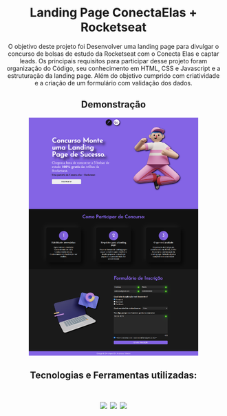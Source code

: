 <div align="center">
  
# Landing Page ConectaElas + Rocketseat
 
O objetivo deste projeto foi Desenvolver uma landing page para divulgar o concurso de bolsas de estudo da Rocketseat com o Conecta Elas e captar leads. 
Os principais requisitos para participar desse projeto foram organização do Código, seu conhecimento em HTML, CSS e Javascript e a estruturação da landing page. 
Além do objetivo cumprido com criatividade e a criação de um formulário com validação dos dados.
  
## Demonstração

 <a href="https://andressaribeiroo.github.io/Concurso-Landing-Page/"><img width="78%" src="./img/landingPage.png" alt="Project-preview" /></a>

## Tecnologias e Ferramentas utilizadas:

<h1 align='center'>
<img src="https://img.shields.io/badge/HTML5-E34F26?style=for-the-badge&logo=html5&logoColor=white" />
<img src="https://img.shields.io/badge/CSS3-1572B6?style=for-the-badge&logo=css3&logoColor=white" />
<img src="https://img.shields.io/badge/JavaScript-F7DF1E?style=for-the-badge&logo=javascript&logoColor=black" />
</h1>
</div>
